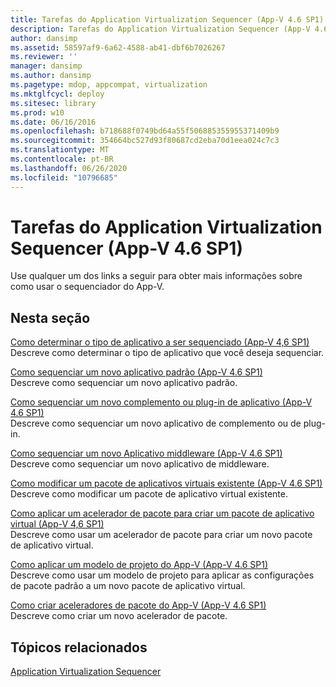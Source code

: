 ```yaml
---
title: Tarefas do Application Virtualization Sequencer (App-V 4.6 SP1)
description: Tarefas do Application Virtualization Sequencer (App-V 4.6 SP1)
author: dansimp
ms.assetid: 58597af9-6a62-4588-ab41-dbf6b7026267
ms.reviewer: ''
manager: dansimp
ms.author: dansimp
ms.pagetype: mdop, appcompat, virtualization
ms.mktglfcycl: deploy
ms.sitesec: library
ms.prod: w10
ms.date: 06/16/2016
ms.openlocfilehash: b718688f0749bd64a55f506885355955371409b9
ms.sourcegitcommit: 354664bc527d93f80687cd2eba70d1eea024c7c3
ms.translationtype: MT
ms.contentlocale: pt-BR
ms.lasthandoff: 06/26/2020
ms.locfileid: "10796685"
---
```

# Tarefas do Application Virtualization Sequencer (App-V 4.6 SP1)


Use qualquer um dos links a seguir para obter mais informações sobre como usar o sequenciador do App-V.

## Nesta seção


<a href="" id="how-to-determine-which-type-of-application-to-sequence---app-v-4-6-sp1-"></a>[Como determinar o tipo de aplicativo a ser sequenciado (App-V 4,6 SP1)](how-to-determine-which-type-of-application-to-sequence---app-v-46-sp1-.md)  
Descreve como determinar o tipo de aplicativo que você deseja sequenciar.

<a href="" id="how-to-sequence-a-new-standard-application--app-v-4-6-sp1-"></a>[Como sequenciar um novo aplicativo padrão (App-V 4.6 SP1)](how-to-sequence-a-new-standard-application--app-v-46-sp1-.md)  
Descreve como sequenciar um novo aplicativo padrão.

<a href="" id="how-to-sequence-a-new-add-on-or-plug-in-application--app-v-4-6-sp1-"></a>[Como sequenciar um novo complemento ou plug-in de aplicativo (App-V 4.6 SP1)](how-to-sequence-a-new-add-on-or-plug-in-application--app-v-46-sp1-.md)  
Descreve como sequenciar um novo aplicativo de complemento ou de plug-in.

<a href="" id="how-to-sequence-a-new-middleware-application--app-v-4-6-sp1-"></a>[Como sequenciar um novo Aplicativo middleware (App-V 4.6 SP1)](how-to-sequence-a-new-middleware-application--app-v-46-sp1-.md)  
Descreve como sequenciar um novo aplicativo de middleware.

<a href="" id="how-to-modify-an-existing-virtual-application-package--app-v-4-6-sp1-"></a>[Como modificar um pacote de aplicativos virtuais existente (App-V 4.6 SP1)](how-to-modify-an-existing-virtual-application-package--app-v-46-sp1-.md)  
Descreve como modificar um pacote de aplicativo virtual existente.

<a href="" id="how-to-apply-a-package-accelerator-to-create-a-virtual-application-package---app-v-4-6-sp1-"></a>[Como aplicar um acelerador de pacote para criar um pacote de aplicativo virtual (App-V 4,6 SP1)](how-to-apply-a-package-accelerator-to-create-a-virtual-application-package---app-v-46-sp1-.md)  
Descreve como usar um acelerador de pacote para criar um novo pacote de aplicativo virtual.

<a href="" id="how-to-apply-an-app-v-project-template--app-v-4-6-sp1-"></a>[Como aplicar um modelo de projeto do App-V (App-V 4.6 SP1)](how-to-apply-an-app-v-project-template--app-v-46-sp1-.md)  
Descreve como usar um modelo de projeto para aplicar as configurações de pacote padrão a um novo pacote de aplicativo virtual.

<a href="" id="how-to-create-app-v-package-accelerators--app-v-4-6-sp1-"></a>[Como criar aceleradores de pacote do App-V (App-V 4.6 SP1)](how-to-create-app-v-package-accelerators--app-v-46-sp1-.md)  
Descreve como criar um novo acelerador de pacote.

## Tópicos relacionados


[Application Virtualization Sequencer](application-virtualization-sequencer.md)

 

 





